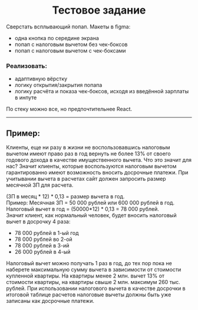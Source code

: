 <h1 align="center">Тестовое задание</h1>

Сверстать всплывающий попап.
Макеты в figma:
- одна кнопка по середине экрана
- попап с налоговым вычетом без чек-боксов
- попап с налоговым вычетом с чек-боксами

### Реализовать:
- адаптивную вёрстку
- логику открытия/закрытия попапа
- логику расчёта и показа чек-боксов, исходя из введённой зарплаты в инпуте

По стеку можно все, но предпочтительнее React.

---
## Пример:
Клиенты, еще ни разу в жизни не воспользовавшись налоговым вычетом имеют право раз в год вернуть не более 13% от своего годового дохода в качестве имущественного вычета. Что это значит для нас? Значит клиенты, которые воспользуются налоговым вычетом гарантированно имеют возможность вносить досрочные платежи. При учитывании вычета в расчетах сайт должен запросить размер месячной ЗП для расчета.

(ЗП в месяц * 12) * 0,13 = размер вычета в год.<br>
Пример: Месячная ЗП = 50 000 рублей или 600 000 рублей в год.<br>
Налоговый вычет в год = (50000*12) * 0,13 = 78 000 рублей.<br>
Значит клиент, как нормальный человек, будет вносить налоговый вычет в досрочку 4 раза:
- 78 000 рублей в 1-ый год
- 78 000 рублей во 2-ой
- 78 000 рублей в 3-ий
- 26 000 рублей в 4-ый

Налоговый вычет можно получать 1 раз в год, до тех пор пока не наберете максимальную сумму вычета в зависимости от стоимости купленной квартиры. На квартиры менее 2 млн. вычет 13% от стоимости квартиры, на квартиры свыше 2 млн. максимум 260 тыс. рублей. При использовании налогового вычета в качестве досрочки в итоговой таблице расчетов налоговые вычеты должны быть уже записаны как досрочные платежи.